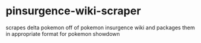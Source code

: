 # pinsurgence-wiki-scraper
scrapes delta pokemon off of pokemon insurgence wiki and packages them in appropriate format for pokemon showdown
